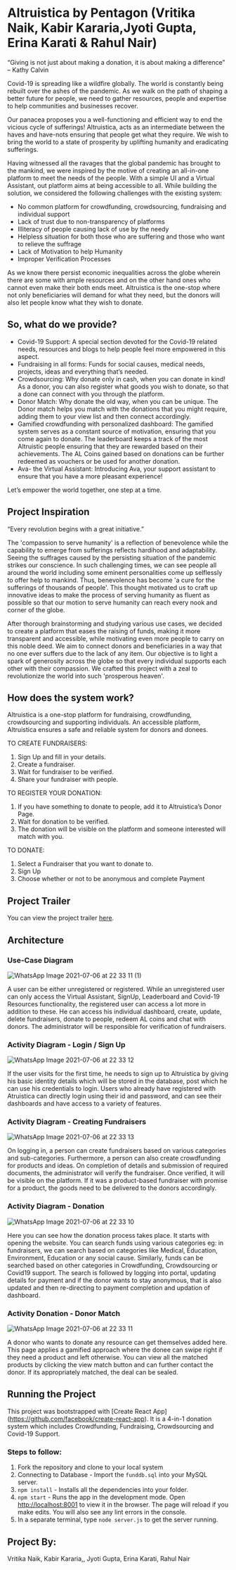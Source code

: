 # Altruistica by Pentagon (Vritika Naik, Kabir Kararia,Jyoti Gupta, Erina Karati & Rahul Nair)
“Giving is not just about making a donation, it is about making a difference” – Kathy Calvin

Covid-19 is spreading like a wildfire globally. The world is constantly being rebuilt over the ashes of the pandemic. As we walk on the path of shaping a better future for people, we need to gather resources, people and expertise to help communities and businesses recover.

Our panacea proposes you a well-functioning and efficient way to end the vicious cycle of sufferings! Altruistica, acts as an intermediate between the haves and have-nots ensuring that people get what they require. We wish to bring the world to a state of prosperity by uplifting humanity and eradicating sufferings. 

Having witnessed all the ravages that the global pandemic has brought to the mankind, we were inspired by the motive of creating an all-in-one platform to meet the needs of the people. With a simple UI and a Virtual Assistant, out platform aims at being accessible to all. While building the solution, we considered the following challenges with the existing system:
-	No common platform for crowdfunding, crowdsourcing, fundraising and individual support
-	Lack of trust due to non-transparency of platforms
-	Illiteracy of people causing lack of use by the needy
-	Helpless situation for both those who are suffering and those who want to relieve the suffrage
-	Lack of Motivation to help Humanity
-	Improper Verification Processes

As we know there persist economic inequalities across the globe wherein there are some with ample resources and on the other hand ones who cannot even make their both ends meet. Altruistica is the one-stop where not only beneficiaries will demand for what they need, but the donors will also let people know what they wish to donate. 

## So, what do we provide?
<ul>
<li>Covid-19 Support: A special section devoted for the Covid-19 related needs, resources and blogs to help people feel more empowered in this aspect.</li>
<li>Fundraising in all forms: Funds for social causes, medical needs, projects, ideas and everything that’s needed.</li>
<li>Crowdsourcing: Why donate only in cash, when you can donate in kind! As a donor, you can also register what goods you wish to donate, so that a done can connect with you through the platform.</li>
<li>Donor Match: Why donate the old way, when you can be unique. The Donor match helps you match with the donations that you might require, adding them to your view list and then connect accordingly.</li>
<li>Gamified crowdfunding with personalized dashboard: The gamified system serves as a constant source of motivation, ensuring that you come again to donate. The leaderboard keeps a track of the most Altruistic people ensuring that they are rewarded based on their achievements. The AL Coins gained based on donations can be further redeemed as vouchers or be used for another donation.</li>
<li>Ava- the Virtual Assistant: Introducing Ava, your support assistant to ensure that you have a more pleasant experience!</li>
</ul>
Let’s empower the world together, one step at a time.

## Project Inspiration
“Every revolution begins with a great initiative.”  

The 'compassion to serve humanity' is a reflection of benevolence while the capability to emerge from sufferings reflects hardihood and adaptability. Seeing the suffrages caused by the persisting situation of the pandemic strikes our conscience. In such challenging times, we can see people all around the world including some eminent personalities come up selflessly to offer help to mankind. Thus, benevolence has become 'a cure for the sufferings of thousands of people'. This thought motivated us to craft up innovative ideas to make the process of serving humanity as fluent as possible so that our motion to serve humanity can reach every nook and corner of the globe.

After thorough brainstorming and studying various use cases, we decided to create a platform that eases the raising of funds, making it more transparent and accessible, while motivating even more people to carry on this noble deed. We aim to connect donors and beneficiaries in a way that no one ever suffers due to the lack of any item. Our objective is to light a spark of generosity across the globe so that every individual supports each other with their compassion. We crafted this project with a zeal to revolutionize the world into such 'prosperous heaven'.

## How does the system work?
Altruistica is a one-stop platform for fundraising, crowdfunding, crowdsourcing and supporting individuals. An accessible platform, Altruistica ensures a safe and reliable system for donors and donees.

TO CREATE FUNDRAISERS:
1)	Sign Up and fill in your details.
2)	Create a fundraiser.
3)	Wait for fundraiser to be verified.
4)	Share your fundraiser with people.

TO REGISTER YOUR DONATION:
1)	If you have something to donate to people, add it to Altruistica’s Donor Page.
2)	Wait for donation to be verified.
3)	The donation will be visible on the platform and someone interested will match with you.

TO DONATE:
1)	Select a Fundraiser that you want to donate to.
2)	Sign Up
3)	Choose whether or not to be anonymous and complete Payment

## Project Trailer
You can view the project trailer <a href="https://drive.google.com/file/d/1Gy6IQiHtX2nzlCoekT2UY5Z9yAG2EnXm/view?usp=sharing">here</a>.


## Architecture

### Use-Case Diagram
![WhatsApp Image 2021-07-06 at 22 33 11 (1)](https://user-images.githubusercontent.com/37243156/124660584-06902b80-dec4-11eb-85b2-34b666155aa2.jpeg)

A user can be either unregistered or registered. While an unregistered user can only access the Virtual Assistant, SignUp, Leaderboard and Covid-19 Resources functionality, the registered user can access a lot more in addition to these. He can access his individual dashboard, create, update, delete fundraisers, donate to people, redeem AL coins and chat with donors. The administrator will be responsible for verification of fundraisers.

### Activity Diagram - Login / Sign Up
![WhatsApp Image 2021-07-06 at 22 33 12](https://user-images.githubusercontent.com/37243156/124660994-8ddd9f00-dec4-11eb-9088-047d4aa82d6c.jpeg)

If the user visits for the first time, he needs to sign up to Altruistica by giving his basic identity details which will be stored in the database, post which he can use his credentials to login. Users who already have registered with Atruistica can directly login using their id and password, and can see their dashboards and have access to a variety of features.

### Activity Diagram - Creating Fundraisers
![WhatsApp Image 2021-07-06 at 22 33 13](https://user-images.githubusercontent.com/37243156/124660719-34757000-dec4-11eb-95cc-409cd9cc8c96.jpeg)

On logging in, a person can create fundraisers based on various categories and sub-categories. Furthermore, a person can also create crowdfunding for products and ideas. On completion of details and submission of required documents, the administrator will verify the fundraiser. Once verified, it will be visible on the platform. If it was a product-based fundraiser with promise for a product, the goods need to be delivered to the donors accordingly.

### Activity Diagram - Donation
![WhatsApp Image 2021-07-06 at 22 33 10](https://user-images.githubusercontent.com/37243156/124660753-3fc89b80-dec4-11eb-9fb1-c45910badb70.jpeg)

Here you can see how the donation process takes place. It starts with opening the website. You can search funds using various categories eg: in fundraisers, we can search based on categories like Medical, Education, Environment, Education or any social cause. Similarly, funds can be searched based on other categories in Crowdfunding, Crowdsourcing or Covid19 support. The search is followed by logging into portal, updating details for payment and if the donor wants to stay anonymous, that is also updated and then re-directing to payment completion and updation of dashboard. 

### Activity Donation - Donor Match
![WhatsApp Image 2021-07-06 at 22 33 11](https://user-images.githubusercontent.com/37243156/124660744-3b9c7e00-dec4-11eb-809f-2d051e8fa542.jpeg)

A donor who wants to donate any resource can get themselves added here. This page applies a gamified approach where the donee can swipe right if they need a product and left otherwise. You can view all the matched products by clicking the view match button and can further contact the donor. If its appropriately matched, the deal can be sealed.


## Running the Project
This project was bootstrapped with [Create React App] (https://github.com/facebook/create-react-app). It is a 4-in-1 donation system which includes Crowdfunding, Fundraising, Crowdsourcing and Covid-19 Support. 

### Steps to follow:

1. Fork the repository and clone to your local system
2. Connecting to Database - Import the `funddb.sql` into your MySQL server.
3. `npm install` - Installs all the dependencies into your folder.
4. `npm start` - Runs the app in the development mode. Open [http://localhost:8001](http://localhost:8001) to view it in the browser. The page will reload if you make edits. You will also see any lint errors in the console.
5. In a separate terminal, type `node server.js` to get the server running. 

## Project By:
Vritika Naik, Kabir Kararia,, Jyoti Gupta,  Erina Karati, Rahul Nair
